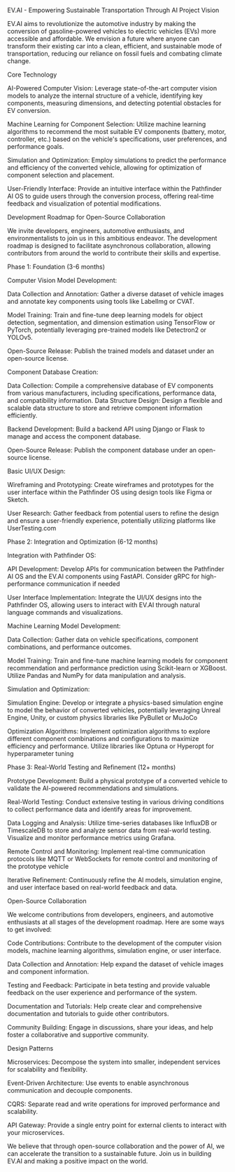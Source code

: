 EV.AI - Empowering Sustainable Transportation Through AI
Project Vision

EV.AI aims to revolutionize the automotive industry by making the conversion of gasoline-powered vehicles to electric vehicles (EVs) more accessible and affordable. We envision a future where anyone can transform their existing car into a clean, efficient, and sustainable mode of transportation, reducing our reliance on fossil fuels and combating climate change.

Core Technology

AI-Powered Computer Vision: Leverage state-of-the-art computer vision models to analyze the internal structure of a vehicle, identifying key components, measuring dimensions, and detecting potential obstacles for EV conversion.

Machine Learning for Component Selection: Utilize machine learning algorithms to recommend the most suitable EV components (battery, motor, controller, etc.) based on the vehicle's specifications, user preferences, and performance goals.

Simulation and Optimization: Employ simulations to predict the performance and efficiency of the converted vehicle, allowing for optimization of component selection and placement.

User-Friendly Interface: Provide an intuitive interface within the Pathfinder AI OS to guide users through the conversion process, offering real-time feedback and visualization of potential modifications.


Development Roadmap for Open-Source Collaboration

We invite developers, engineers, automotive enthusiasts, and environmentalists to join us in this ambitious endeavor. The development roadmap is designed to facilitate asynchronous collaboration, allowing contributors from around the world to contribute their skills and expertise.

Phase 1: Foundation (3-6 months)

Computer Vision Model Development:

Data Collection and Annotation: Gather a diverse dataset of vehicle images and annotate key components using tools like LabelImg or CVAT.

Model Training: Train and fine-tune deep learning models for object detection, segmentation, and dimension estimation using TensorFlow or PyTorch, potentially leveraging pre-trained models like Detectron2 or YOLOv5.

Open-Source Release: Publish the trained models and dataset under an open-source license.

Component Database Creation:

Data Collection: Compile a comprehensive database of EV components from various manufacturers, including specifications, performance data, and compatibility information.
Data Structure Design: Design a flexible and scalable data structure to store and retrieve component information efficiently.

Backend Development: Build a backend API using Django or Flask to manage and access the component database.

Open-Source Release: Publish the component database under an open-source license.

Basic UI/UX Design:

Wireframing and Prototyping: Create wireframes and prototypes for the user interface within the Pathfinder OS using design tools like Figma or Sketch.

User Research: Gather feedback from potential users to refine the design and ensure a user-friendly experience, potentially utilizing platforms like UserTesting.com


Phase 2: Integration and Optimization (6-12 months)

Integration with Pathfinder OS:

API Development: Develop APIs for communication between the Pathfinder AI OS and the EV.AI components using FastAPI. Consider gRPC for high-performance communication if needed

User Interface Implementation: Integrate the UI/UX designs into the Pathfinder OS, allowing users to interact with EV.AI through natural language commands and visualizations.


Machine Learning Model Development:

Data Collection: Gather data on vehicle specifications, component combinations, and performance outcomes.

Model Training: Train and fine-tune machine learning models for component recommendation and performance prediction using Scikit-learn or XGBoost. Utilize Pandas and NumPy for data manipulation and analysis.


Simulation and Optimization:

Simulation Engine: Develop or integrate a physics-based simulation engine to model the behavior of converted vehicles, potentially leveraging Unreal Engine, Unity, or custom physics libraries like PyBullet or MuJoCo

Optimization Algorithms: Implement optimization algorithms to explore different component combinations and configurations to maximize efficiency and performance. Utilize libraries like Optuna or Hyperopt for hyperparameter tuning


Phase 3: Real-World Testing and Refinement (12+ months)

Prototype Development: Build a physical prototype of a converted vehicle to validate the AI-powered recommendations and simulations.

Real-World Testing: Conduct extensive testing in various driving conditions to collect performance data and identify areas for improvement.

Data Logging and Analysis: Utilize time-series databases like InfluxDB or TimescaleDB to store and analyze sensor data from real-world testing. Visualize and monitor performance metrics using Grafana.

Remote Control and Monitoring: Implement real-time communication protocols like MQTT or WebSockets for remote control and monitoring of the prototype vehicle

Iterative Refinement: Continuously refine the AI models, simulation engine, and user interface based on real-world feedback and data.


Open-Source Collaboration

We welcome contributions from developers, engineers, and automotive enthusiasts at all stages of the development roadmap.  Here are some ways to get involved:

Code Contributions: Contribute to the development of the computer vision models, machine learning algorithms, simulation engine, or user interface.

Data Collection and Annotation: Help expand the dataset of vehicle images and component information.

Testing and Feedback: Participate in beta testing and provide valuable feedback on the user experience and performance of the system.

Documentation and Tutorials: Help create clear and comprehensive documentation and tutorials to guide other contributors.

Community Building: Engage in discussions, share your ideas, and help foster a collaborative and supportive community.


Design Patterns

Microservices: Decompose the system into smaller, independent services for scalability and flexibility.

Event-Driven Architecture: Use events to enable asynchronous communication and decouple components.

CQRS: Separate read and write operations for improved performance and scalability.

API Gateway: Provide a single entry point for external clients to interact with your microservices.

We believe that through open-source collaboration and the power of AI, we can accelerate the transition to a sustainable future. Join us in building EV.AI and making a positive impact on the world.

